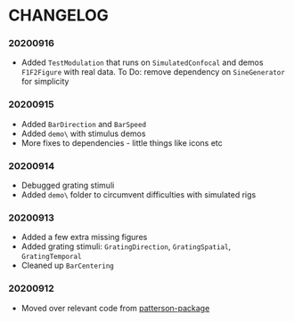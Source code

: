 # CHANGELOG

### 20200916
- Added `TestModulation` that runs on `SimulatedConfocal` and demos `F1F2Figure` with real data. To Do: remove dependency on `SineGenerator` for simplicity

### 20200915
- Added `BarDirection` and `BarSpeed`
- Added `demo\` with stimulus demos
- More fixes to dependencies - little things like icons etc

### 20200914
- Debugged grating stimuli
- Added `demo\` folder to circumvent difficulties with simulated rigs

### 20200913
- Added a few extra missing figures
- Added grating stimuli: `GratingDirection`, `GratingSpatial`, `GratingTemporal`
- Cleaned up `BarCentering`

### 20200912 
- Moved over relevant code from [patterson-package][old_protocols]


[old_protocols]: <https://www.github.com/sarastokes/patterson-package>